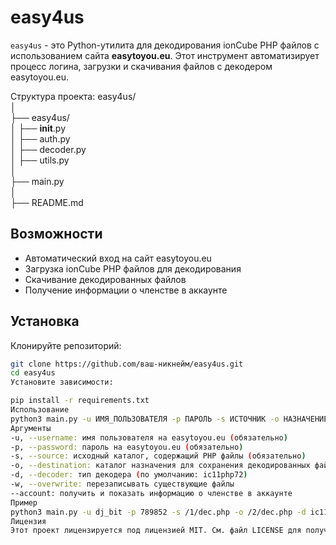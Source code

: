 # easy4us  

`easy4us` - это Python-утилита для декодирования ionCube PHP файлов с использованием сайта **easytoyou.eu**. Этот инструмент автоматизирует процесс логина, загрузки и скачивания файлов с декодером easytoyou.eu.  

Структура проекта:
easy4us/  
│  
├── easy4us/  
│   ├── __init__.py  
│   ├── auth.py  
│   ├── decoder.py  
│   ├── utils.py  
│  
├── main.py  
│  
├── README.md  


## Возможности  

- Автоматический вход на сайт easytoyou.eu  
- Загрузка ionCube PHP файлов для декодирования  
- Скачивание декодированных файлов  
- Получение информации о членстве в аккаунте  

## Установка  

Клонируйте репозиторий:  

```bash  
git clone https://github.com/ваш-никнейм/easy4us.git  
cd easy4us  
Установите зависимости:

pip install -r requirements.txt  
Использование
python3 main.py -u ИМЯ_ПОЛЬЗОВАТЕЛЯ -p ПАРОЛЬ -s ИСТОЧНИК -o НАЗНАЧЕНИЕ -d ДЕКОДЕР -w --account  
Аргументы
-u, --username: имя пользователя на easytoyou.eu (обязательно)
-p, --password: пароль на easytoyou.eu (обязательно)
-s, --source: исходный каталог, содержащий PHP файлы (обязательно)
-o, --destination: каталог назначения для сохранения декодированных файлов (по умолчанию: <source>_decoded)
-d, --decoder: тип декодера (по умолчанию: ic11php72)
-w, --overwrite: перезаписывать существующие файлы
--account: получить и показать информацию о членстве в аккаунте
Пример
python3 main.py -u dj_bit -p 789852 -s /1/dec.php -o /2/dec.php -d ic11php70 -w --account
Лицензия
Этот проект лицензируется под лицензией MIT. См. файл LICENSE для получения подробной информации.